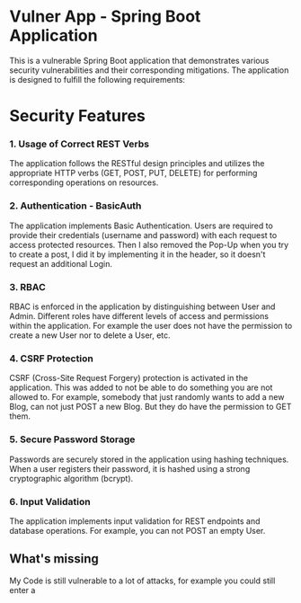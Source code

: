 # Vulner App - Spring Boot Application

This is a vulnerable Spring Boot application that demonstrates various security vulnerabilities and their corresponding mitigations. The application is designed to fulfill the following requirements:

# Security Features

### 1. Usage of Correct REST Verbs

The application follows the RESTful design principles and utilizes the appropriate HTTP verbs (GET, POST, PUT, DELETE) for performing corresponding operations on resources.

### 2. Authentication - BasicAuth

The application implements Basic Authentication. Users are required to provide their credentials (username and password) with each request to access protected resources. 
Then I also removed the Pop-Up when you try to create a post, I did it by implementing it in the header, so it doesn't request an additional Login.

### 3. RBAC

RBAC is enforced in the application by distinguishing between User and Admin. Different roles have different levels of access and permissions within the application. For example the user does not have the permission to create a new User nor to delete a User, etc.

### 4. CSRF Protection

CSRF (Cross-Site Request Forgery) protection is activated in the application. 
This was added to not be able to do something you are not allowed to. For example, somebody that just randomly wants to add a new Blog, can not just POST a new Blog. But they do have the permission to GET them.

### 5. Secure Password Storage

Passwords are securely stored in the application using hashing techniques. When a user registers their password, it is hashed using a strong cryptographic algorithm (bcrypt).

### 6. Input Validation

The application implements input validation for REST endpoints and database operations. For example, you can not POST an empty User.

## What's missing

My Code is still vulnerable to a lot of attacks, for example you could still enter a <script> tag in the body of the Blog.

## Improvements

I could have invested more times with the tests, since I don't really have any. The app is not perfect, but I feel like I've still done a good job.
I would grade this project a solid 4.9
